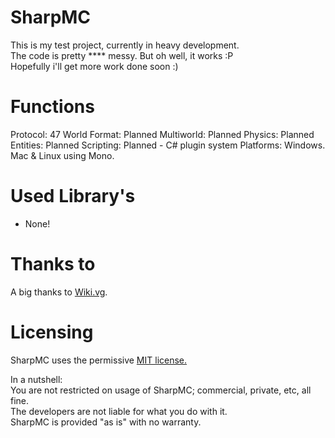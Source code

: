 SharpMC
=======
This is my test project, currently in heavy development.<Br>
The code is pretty **** messy. But oh well, it works :P<br>
Hopefully i'll get more work done soon :)<br>

Functions
=================
Protocol: 47
World Format: Planned
Multiworld: Planned
Physics: Planned
Entities: Planned
Scripting: Planned - C# plugin system
Platforms: Windows. Mac & Linux using Mono.


Used Library's
==============
- None!

Thanks to
==========
A big thanks to <a href="http://wiki.vg/">Wiki.vg</a>.

Licensing
=========
SharpMC uses the permissive <a href="http://opensource.org/licenses/MIT">MIT license.</a>

In a nutshell:<br>
You are not restricted on usage of SharpMC; commercial, private, etc, all fine.<br>
The developers are not liable for what you do with it.<br>
SharpMC is provided "as is" with no warranty.<br>
